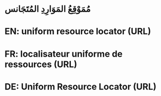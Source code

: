 # مُمَوْقِعُ المَوَارِدِ المُتَجَانس

# EN: uniform resource locator (URL)

# FR: localisateur uniforme de ressources (URL)

# DE: Uniform Resource Locator (URL)
